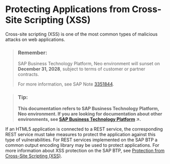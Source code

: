 <!-- loiocd584e4c02054c6cb6360a439d6c8364 -->

# Protecting Applications from Cross-Site Scripting \(XSS\)

Cross-site scripting \(XSS\) is one of the most common types of malicious attacks on web applications.

> ### Remember:  
> SAP Business Technology Platform, Neo environment will sunset on **December 31, 2028**, subject to terms of customer or partner contracts.
> 
> For more information, see SAP Note [3351844](https://launchpad.support.sap.com/#/notes/3351844).

> ### Tip:  
> **This documentation refers to SAP Business Technology Platform, Neo environment. If you are looking for documentation about other environments, see [SAP Business Technology Platform](https://help.sap.com/viewer/65de2977205c403bbc107264b8eccf4b/Cloud/en-US/6a2c1ab5a31b4ed9a2ce17a5329e1dd8.html "SAP Business Technology Platform (SAP BTP) is an integrated offering comprised of four technology portfolios: database and data management, application development and integration, analytics, and intelligent technologies. The platform offers users the ability to turn data into business value, compose end-to-end business processes, and build and extend SAP applications quickly.") :arrow_upper_right:.**

If an HTML5 application is connected to a REST service, the corresponding REST service must take measures to protect the application against this type of vulnerabilities. For REST services implemented on the SAP BTP a common output encoding library may be used to protect applications. For more information about XSS protection on the SAP BTP, see [Protection from Cross-Site Scripting \(XSS\)](protection-from-cross-site-scripting-xss-e643316.md).

